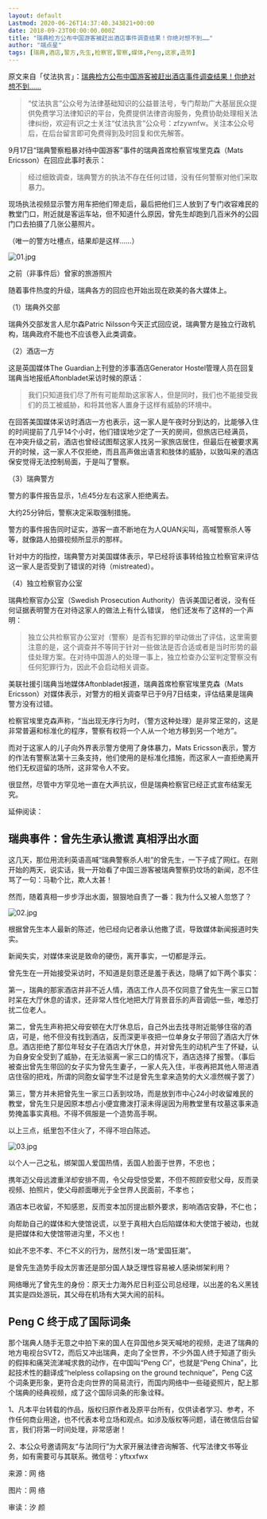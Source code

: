 ```yaml
---
layout: default
Lastmod: 2020-06-26T14:37:40.343821+00:00
date: 2018-09-23T00:00:00.000Z
title: "瑞典检方公布中国游客被赶出酒店事件调查结果！你绝对想不到……"
author: "端点星"
tags: [瑞典,酒店,警方,先生,检察官,警察,媒体,Peng,这家,造势]
---
```


原文来自「仗法执言」：[瑞典检方公布中国游客被赶出酒店事件调查结果！你绝对想不到……](http://wechatscope.jmsc.hku.hk:8000/html?fn=gh_e03c55cdbf9d_2018-09-23_2652418465_eIW20g9UCt.y.tar.gz)

> “仗法执言”公众号为法律基础知识的公益普法号，专门帮助广大基层民众提供免费学习法律知识的平台，免费提供法律咨询服务，免费协助处理相关法律纠纷，欢迎有识之士关注“仗法执言”公众号：zfzywnfw。关注本公众号后，在后台留言即可免费得到及时回复和优先解答。

9月17日“瑞典警察粗暴对待中国游客”事件的瑞典首席检察官埃里克森（Mats Ericsson）在回应此事时表示：

> 经过细致调查，瑞典警方的执法不存在任何过错，没有任何警察对他们采取暴力。

现场执法视频显示警方用车把他们带走后，最后把他们三人放到了专门收容难民的教堂门口，附近就是客运车站，但不知道什么原因，曾先生却跑到几百米外的公园门口去拍摄了几张公墓照片。

（唯一的警方吐槽点，结果却是这样……）

![01.jpg](https://images.weserv.nl/?url=https%3A//i.loli.net/2018/09/24/5ba8ae5f961e3.jpg)

之前（非事件后）曾家的旅游照片

随着事件热度的升级，瑞典各方的回应也开始出现在欧美的各大媒体上。

（1）瑞典外交部

瑞典外交部发言人尼尔森Patric Nilsson今天正式回应说，瑞典警方是独立行政机构，瑞典政府不能也不应该卷入此类调查。

（2）酒店一方

这是英国媒体The Guardian上刊登的涉事酒店Generator Hostel管理人员在回复瑞典当地报纸Aftonbladet采访时候的原话：

> 我们只知道我们尽了所有可能帮助这家客人，但是同时，我们也不能接受我们的员工被威胁，和将其他客人置身于这样有威胁的环境中。

在回答美国媒体采访时酒店一方也表示，这一家人是午夜时分到达的，比能够入住的时间提前了几乎14个小时，他们错误地少定了一天的房间，但旅店已经满员，在冲突升级之前，酒店也曾经试图帮这家人找另一家旅店居住，但最后在被要求离开的时候，这一家人不仅拒绝，而且高声做出语言和肢体的威胁，以致叫来的酒店保安觉得无法控制局面，于是叫了警察。

（3）瑞典警方

警方的事件报告显示，1点45分左右这家人拒绝离去。

大约25分钟后，警察决定采取强制措施。

警方的事件报告同时证实，游客一直不断地在为人QUAN尖叫，高喊警察杀人等等，就像路人拍摄视频所显示的那样。

针对中方的指控，瑞典警方对美国媒体表示，早已经将该事转给独立检察官来评估这一家人是否受到了错误的对待（mistreated）。

（4）独立检察官办公室

瑞典检察官办公室（Swedish Prosecution Authority）告诉美国记者说，没有任何证据表明警方在对待这家人的做法上有什么错误， 他们还发布了这样的一个声明：

> 独立公共检察官办公室对（警察）是否有犯罪的举动做出了评估，这里需要注意的是，这个调查并不等同于针对一些做法是否合适或者是当时形势的最佳处理方案。在对待中国游人的处理一事上，独立检查办公室判定警察没有任何犯罪行为，因此不会启动相关调查。

美联社援引瑞典当地媒体Aftonbladet报道，瑞典首席检察官埃里克森（Mats Ericsson）对媒体表示，对警方的相关调查早已于9月7日结束，评估结果是瑞典警方没有过错。

检察官埃里克森声称，“当出现无序行为时，（警方这种处理）是非常正常的，这是非常普遍和标准化的程序，警察有权将一个人从一个地方移到另一个地方”。

而对于这家人的儿子向外界表示警方使用了身体暴力，Mats Ericsson表示，警方的作法有警察法第十三条支持，他们使用的是标准化措施，而这家人一直拒绝离开他们无权逗留的场所，这非常令人不安。

很显然，尽管中方罕见地一直在大声抗议，但是瑞典检察官已经正式宣布结案无究。

延伸阅读：

瑞典事件：曾先生承认撒谎 真相浮出水面
-------------------

这几天，那位用流利英语高喊“瑞典警察杀人啦”的曾先生，一下子成了网红。在刚开始的两天，说实话，我一开始看了中国三游客被瑞典警察扔坟场的新闻，忍不住骂了一句：马勒个比，欺人太甚！

然而，随着真相一步步浮出水面，狠狠地自责了一番：我为什么又被人忽悠了？

![02.jpg](https://images.weserv.nl/?url=https%3A//i.loli.net/2018/09/24/5ba8ae6031a50.jpg)

根据曾先生本人最新的陈述，他已经向记者承认他撒了谎，导致媒体新闻报道时失实。

新闻失实，对媒体来说是致命的硬伤，离开事实，一切都是浮云。

曾先生在一开始接受采访时，不知道是刻意还是羞于表达，隐瞒了如下两个事实：

第一，瑞典的那家酒店并非不近人情，酒店工作人员不仅同意了曾先生一家三口暂时呆在大厅休息的请求，还非常人性化地把大厅背景音乐的声音调低一些，唯恐打扰二位老人。

第二，曾先生声称把父母安顿在大厅休息后，自己外出去找寻附近能够住宿的酒店，可是，他不但没有找到酒店，反而深更半夜把一位单身女子带回了酒店大厅休息。酒店拒绝了那位年轻女子在酒店大厅休息，并对曾先生的动机产生了怀疑，认为自身安全受到了威胁，在无法驱离一家三口的情况下，酒店选择了报警。（事后被查出曾先生带回的女子实为曾先生妻子，一家人先入住，半夜再把其他人带进酒店住宿的把戏，所谓的同胞女留学生不过是曾先生拿来造势的大义凛然幌子罢了）

第三，警方并未把曾先生一家三口丢到坟场，而是放到市中心24小时收留难民的教堂，曾先生只是因原本想占小便宜撒泼打滚未得逞因为用教堂里有坟墓这事来造势掩盖事实真相。不得不佩服是一个造势高手啊。

以上三点，纸里包不住火了，不得不坦白陈述。

![03.jpg](https://images.weserv.nl/?url=https%3A//i.loli.net/2018/09/24/5ba8ae5fa61b3.jpg)

以个人一己之私，绑架国人爱国热情，丢国人脸面于世界，不忠也；

携年迈父母远渡重洋却安排不周，令父母受惊受累，不但不照顾安慰父母，反而录视频、拍照片，使父母颜面曝光于全世界人民面前，不孝也；

酒店本已收留，不知感恩，反而变本加厉提出额外要求，影响酒店安静，不仁也；

向帮助自己的媒体和大使馆说谎，以至于真相大白后陷媒体和大使馆于被动，也就是把媒体和大使馆带进沟里，不义也！

如此不忠不孝、不仁不义的行为，居然引发一场“爱国狂潮”。

是曾先生造势手段太厉害还是部分国人缺乏理性容易被人感染绑架利用？

网络曝光了曾先生的身份：原天士力海外尼日利亚公司总经理，以出差的名义黑钱其实是四处游玩，其父母在机场有大哭大闹的前科。

Peng C 终于成了国际词条
---------------

那个瑞典人随手无意之中拍下来的国人在异国他乡哭天喊地的视频，走进了瑞典的地方电视台SVT2，而后又冲出瑞典，走向了全世界，不少外国人终于知道了街头的假摔和痛哭流涕喊求救的动作，在中国叫“Peng Ci”，也就是“Peng China”，比起技术性的翻译成“helpless collapsing on the ground technique”，Peng C这个词条更形象，更符合走向世界的简易流行，而国内网络中一些碰瓷照片，配上那个瑞典的经典视频，成了这个国际词条的形象诠释。

1、凡本平台转载的作品，版权归原作者及原平台所有，仅供读者学习、参考，不作任何商业用途，也不代表本号立场和观点。如涉及版权等问题，请在微信后台留言，我们将第一时间处理，非常感谢！

2、本公众号邀请网友“与法同行”为大家开展法律咨询解答、代写法律文书等业务，如有需要可与其联系。微信号：yftxxfwx

来源：网 络

图片：网 络

审读：汐 颜


